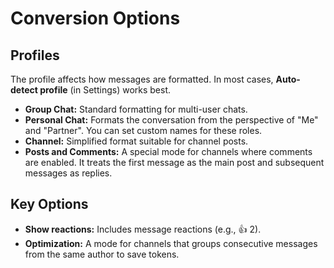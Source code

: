 # Conversion Options

## Profiles

The profile affects how messages are formatted. In most cases, **Auto-detect profile** (in Settings) works best.

- **Group Chat:** Standard formatting for multi-user chats.
- **Personal Chat:** Formats the conversation from the perspective of "Me" and "Partner". You can set custom names for these roles.
- **Channel:** Simplified format suitable for channel posts.
- **Posts and Comments:** A special mode for channels where comments are enabled. It treats the first message as the main post and subsequent messages as replies.

## Key Options

- **Show reactions:** Includes message reactions (e.g., 👍 2).
- **Optimization:** A mode for channels that groups consecutive messages from the same author to save tokens.

